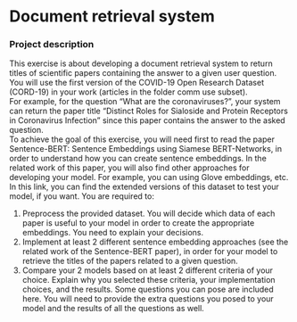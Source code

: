 #  Document retrieval system

### Project description

This exercise is about developing a document retrieval system to return titles of scientific
papers containing the answer to a given user question. You will use the first version of
the COVID-19 Open Research Dataset (CORD-19) in your work (articles in the folder comm use subset).
</br>
For example, for the question “What are the coronaviruses?”, your system can return the
paper title “Distinct Roles for Sialoside and Protein Receptors in Coronavirus Infection”
since this paper contains the answer to the asked question.
</br>
To achieve the goal of this exercise, you will need first to read the paper Sentence-BERT:
Sentence Embeddings using Siamese BERT-Networks, in order to understand how you
can create sentence embeddings. In the related work of this paper, you will also find other
approaches for developing your model. For example, you can using Glove embeddings,
etc. In this link, you can find the extended versions of this dataset to test your model, if
you want. You are required to:
</br>
1. Preprocess the provided dataset. You will decide which data of each paper is useful
to your model in order to create the appropriate embeddings. You need to explain
your decisions.
2. Implement at least 2 different sentence embedding approaches (see the related work
of the Sentence-BERT paper), in order for your model to retrieve the titles of the
papers related to a given question.
3. Compare your 2 models based on at least 2 different criteria of your choice. Explain
why you selected these criteria, your implementation choices, and the results. Some
questions you can pose are included here. You will need to provide the extra questions
you posed to your model and the results of all the questions as well.

